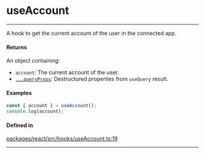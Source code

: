 # useAccount
---

A hook to get the current account of the user in the connected app.

#### Returns

An object containing:
- `account`: The current account of the user.
- [`...queryProps`](https://tanstack.com/query/latest/docs/framework/react/reference/useQuery): Destructured properties from `useQuery` result.

#### Examples

```ts
const { account } = useAccount();
console.log(account);
```

#### Defined in
[packages/react/src/hooks/useAccount.ts:19](https://github.com/fuellabs/fuel-connectors/blob/main/packages/react/src/hooks/useAccount.ts#L19)

___
